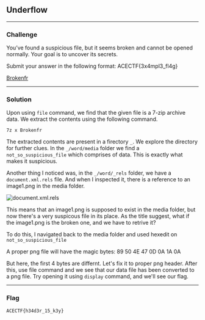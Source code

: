 ## Underflow

---

### Challenge

You’ve found a suspicious file, but it seems broken and cannot be opened normally. Your goal is to uncover its secrets.

Submit your answer in the following format: ACECTF{3x4mpl3_fl4g}

[Brokenfr](https://acectf.tech/files/ccfa5888f45831d567c2cdb8639df526/Brokenfr?token=eyJ1c2VyX2lkIjoxMDY4LCJ0ZWFtX2lkIjo2MDAsImZpbGVfaWQiOjQ1fQ.Z8PfcQ.TRkXHWjBdrhPdEx7OWWvaD34gdo)

---

### Solution

Upon using `file` command, we find that the given file is a 7-zip archive data. We extract the contents using the following command.

`7z x Brokenfr`

The extracted contents are present in a firectory `_`. We explore the directory for further clues. In the `_/word/media` folder we find a `not_so_suspicious_file` which comprises of data. This is exactly what makes it suspicious.

Another thing I noticed was, in the `_/word/_rels` folder, we have a `document.xml.rels` file. And when I inspected it, there is a reference to an image1.png in the media folder.

![document.xml.rels](https://github.com/user-attachments/assets/9096cab1-0046-4729-9061-3e3e0b868db9)

This means that an image1.png is supposed to exist in the media folder, but now there's a very suspicous file in its place. As the title suggest, what if the image1.png is the broken one, and we have to retrive it?

To do this, I navigated back to the media folder and used hexedit on `not_so_suspicious_file`

A proper png file will have the magic bytes: 89 50 4E 47 0D 0A 1A 0A

But here, the first 4 bytes are differnt. Let's fix it to proper png header. After this, use file command and we see that our data file has been converted to a png file. Try opening it using `display` command, and we'll see our flag.

---

### Flag

```
ACECTF{h34d3r_15_k3y}
